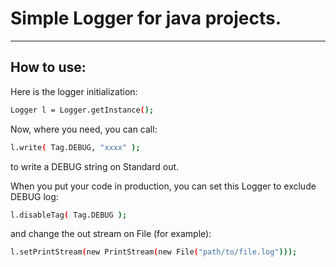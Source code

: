 # Simple Logger for java projects.
--------------
## How to use:

Here is the logger initialization:
```sh
Logger l = Logger.getInstance();
```
Now, where you need, you can call:
```sh
l.write( Tag.DEBUG, "xxxx" );
```
to write a DEBUG string on Standard out.

When you put your code in production, you can set this Logger to exclude DEBUG log:
```sh
l.disableTag( Tag.DEBUG );
```
and change the out stream on File (for example):
```sh
l.setPrintStream(new PrintStream(new File("path/to/file.log")));
```